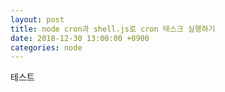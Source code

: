 ```yaml
---
layout: post
title: node cron과 shell.js로 cron 태스크 실행하기
date: 2018-12-30 13:00:00 +0900
categories: node
---
```


테스트
